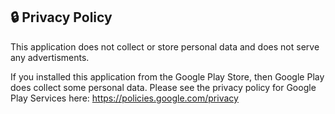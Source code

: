 ## 🔒 Privacy Policy

This application does not collect or store personal data and does not serve any
advertisments.

If you installed this application from the Google Play Store, then Google Play
does collect some personal data. Please see the privacy policy for Google Play
Services here: https://policies.google.com/privacy
